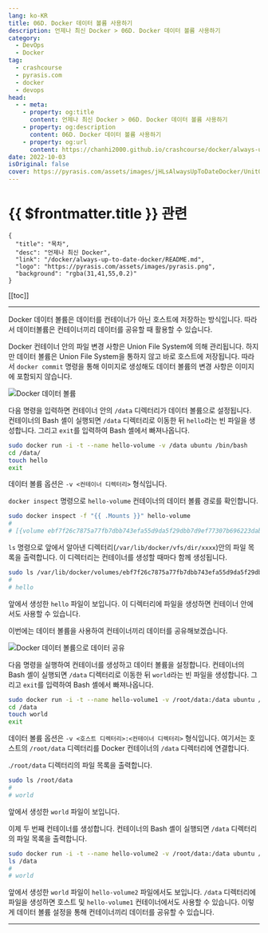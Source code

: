 ```yaml
---
lang: ko-KR
title: 06D. Docker 데이터 볼륨 사용하기
description: 언제나 최신 Docker > 06D. Docker 데이터 볼륨 사용하기
category: 
  - DevOps
  - Docker
tag: 
  - crashcourse
  - pyrasis.com
  - docker
  - devops
head:
  - - meta:
    - property: og:title
      content: 언제나 최신 Docker > 06D. Docker 데이터 볼륨 사용하기
    - property: og:description
      content: 06D. Docker 데이터 볼륨 사용하기
    - property: og:url
      content: https://chanhi2000.github.io/crashcourse/docker/always-up-to-date-docker/06D.html
date: 2022-10-03
isOriginal: false
cover: https://pyrasis.com/assets/images/jHLsAlwaysUpToDateDocker/Unit06/5.png
---
```


# {{ $frontmatter.title }} 관련

```component VPCard
{
  "title": "목차",
  "desc": "언제나 최신 Docker",
  "link": "/docker/always-up-to-date-docker/README.md",
  "logo": "https://pyrasis.com/assets/images/pyrasis.png",
  "background": "rgba(31,41,55,0.2)"
}
```

[[toc]]

---

<SiteInfo
  name="6장 - 4. Docker 데이터 볼륨 사용하기"
  desc="언제나 최신 Docker"
  url="https://pyrasis.com/jHLsAlwaysUpToDateDocker/Unit06/04"
  logo="https://pyrasis.com/assets/images/pyrasis.png"
  preview="https://pyrasis.com/assets/images/jHLsAlwaysUpToDateDocker/Unit06/5.png"/>

Docker 데이터 볼륨은 데이터를 컨테이너가 아닌 호스트에 저장하는 방식입니다. 따라서 데이터볼륨은 컨테이너끼리 데이터를 공유할 때 활용할 수 있습니다.

Docker 컨테이너 안의 파일 변경 사항은 Union File System에 의해 관리됩니다. 하지만 데이터 볼륨은 Union File System을 통하지 않고 바로 호스트에 저장됩니다. 따라서 `docker commit` 명령을 통해 이미지로 생성해도 데이터 볼륨의 변경 사항은 이미지에 포함되지 않습니다.

![Docker 데이터 볼륨](https://pyrasis.com/assets/images/jHLsAlwaysUpToDateDocker/Unit06/5.png)

다음 명령을 입력하면 컨테이너 안의 <FontIcon icon="fas fa-folder-open"/>`/data` 디렉터리가 데이터 볼륨으로 설정됩니다. 컨테이너의 Bash 셸이 실행되면 <FontIcon icon="fas fa-folder-open"/>`/data` 디렉터리로 이동한 뒤 <FontIcon icon="fas fa-file-lines"/>`hello`라는 빈 파일을 생성합니다. 그리고 `exit`를 입력하여 Bash 셸에서 빠져나옵니다.

```sh
sudo docker run -i -t --name hello-volume -v /data ubuntu /bin/bash
cd /data/
touch hello
exit
```

데이터 볼륨 옵션은 `-v <컨테이너 디렉터리>` 형식입니다.

`docker inspect` 명령으로 `hello-volume` 컨테이너의 데이터 볼륨 경로를 확인합니다.

```sh
sudo docker inspect -f "{{ .Mounts }}" hello-volume
# 
# [{volume ebf7f26c7875a77fb7dbb743efa55d9da5f29dbb7d9ef77307b696223dab81f9 /var/lib/docker/volumes/ebf7f26c7875a77fb7dbb743efa55d9da5f29dbb7d9ef77307b696223dab81f9/_data /data local  true }]
```

`ls` 명령으로 앞에서 알아낸 디렉터리(<FontIcon icon="fas fa-folder-open"/>`/var/lib/docker/vfs/dir/xxxx`)안의 파일 목록을 출력합니다. 이 디렉터리는 컨테이너를 생성할 때마다 함께 생성됩니다.

```sh
sudo ls /var/lib/docker/volumes/ebf7f26c7875a77fb7dbb743efa55d9da5f29dbb7d9ef77307b696223dab81f9/_data
# 
# hello
```

앞에서 생성한 <FontIcon icon="fas fa-file-lines"/>`hello` 파일이 보입니다. 이 디렉터리에 파일을 생성하면 컨테이너 안에서도 사용할 수 있습니다.

이번에는 데이터 볼륨을 사용하여 컨테이너끼리 데이터를 공유해보겠습니다.

![Docker 데이터 볼륨으로 데이터 공유](https://pyrasis.com/assets/images/jHLsAlwaysUpToDateDocker/Unit06/6.png)

다음 명령을 실행하여 컨테이너를 생성하고 데이터 볼륨을 설정합니다. 컨테이너의 Bash 셸이 실행되면 <FontIcon icon="fas fa-folder-open"/>`/data` 디렉터리로 이동한 뒤 <FontIcon icon="fas fa-file-lines"/>`world`라는 빈 파일을 생성합니다. 그리고 `exit`를 입력하여 Bash 셸에서 빠져나옵니다.

```sh
sudo docker run -i -t --name hello-volume1 -v /root/data:/data ubuntu /bin/bash
cd /data
touch world
exit
```

데이터 볼륨 옵션은 `-v <호스트 디렉터리>:<컨테이너 디렉터리>` 형식입니다. 여기서는 호스트의 <FontIcon icon="fas fa-folder-open"/>`/root/data` 디렉터리를 Docker 컨테이너의 <FontIcon icon="fas fa-folder-open"/>`/data` 디렉터리에 연결합니다.

.<FontIcon icon="fas fa-folder-open"/>`/root/data` 디렉터리의 파일 목록을 출력합니다.

```sh
sudo ls /root/data
# 
# world
```

앞에서 생성한 <FontIcon icon="fas fa-file-lines"/>`world` 파일이 보입니다.

이제 두 번째 컨테이너를 생성합니다. 컨테이너의 Bash 셸이 실행되면 <FontIcon icon="fas fa-folder-open"/>`/data` 디렉터리의 파일 목록을 출력합니다.

```sh
sudo docker run -i -t --name hello-volume2 -v /root/data:/data ubuntu /bin/bash
ls /data
# 
# world
```

앞에서 생성한 <FontIcon icon="fas fa-file-lines"/>`world` 파일이 `hello-volume2` 파일에서도 보입니다. <FontIcon icon="fas fa-folder-open"/>`/data` 디렉터리에 파일을 생성하면 호스트 및 `hello-volume1` 컨테이너에서도 사용할 수 있습니다. 이렇게 데이터 볼륨 설정을 통해 컨테이너끼리 데이터를 공유할 수 있습니다.

---
